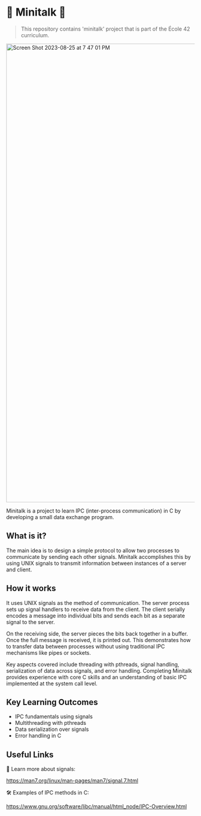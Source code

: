 # 📡 Minitalk 📡

> This repository contains 'minitalk' project that is part of the École 42 curriculum.

<img width="1224" alt="Screen Shot 2023-08-25 at 7 47 01 PM" src="https://github.com/Dvaid0805/42_minitalk/assets/81176650/88c36bd2-1554-44bd-819e-e4f2bf2036f0">

Minitalk is a project to learn IPC (inter-process communication) in C by developing a small data exchange program.

## What is it?

The main idea is to design a simple protocol to allow two processes to communicate by sending each other signals. Minitalk accomplishes this by using UNIX signals to transmit information between instances of a server and client. 

## How it works

It uses UNIX signals as the method of communication. The server process sets up signal handlers to receive data from the client. The client serially encodes a message into individual bits and sends each bit as a separate signal to the server.

On the receiving side, the server pieces the bits back together in a buffer. Once the full message is received, it is printed out. This demonstrates how to transfer data between processes without using traditional IPC mechanisms like pipes or sockets.

Key aspects covered include threading with pthreads, signal handling, serialization of data across signals, and error handling. Completing Minitalk provides experience with core C skills and an understanding of basic IPC implemented at the system call level.

## Key Learning Outcomes

- IPC fundamentals using signals
- Multithreading with pthreads  
- Data serialization over signals
- Error handling in C

## Useful Links

👀 Learn more about signals:

https://man7.org/linux/man-pages/man7/signal.7.html

🛠 Examples of IPC methods in C: 

https://www.gnu.org/software/libc/manual/html_node/IPC-Overview.html
